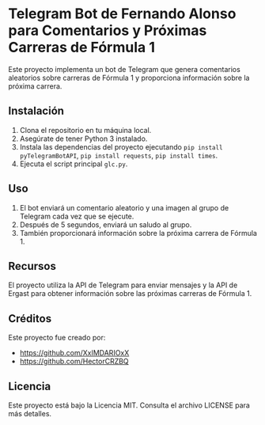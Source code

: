 # Telegram Bot de Fernando Alonso para Comentarios y Próximas Carreras de Fórmula 1

Este proyecto implementa un bot de Telegram que genera comentarios aleatorios sobre carreras de Fórmula 1 y proporciona información sobre la próxima carrera.

## Instalación

1. Clona el repositorio en tu máquina local.
2. Asegúrate de tener Python 3 instalado.
3. Instala las dependencias del proyecto ejecutando `pip install pyTelegramBotAPI`, `pip install requests`, `pip install times`.
4. Ejecuta el script principal `glc.py`.

## Uso

1. El bot enviará un comentario aleatorio y una imagen al grupo de Telegram cada vez que se ejecute.
2. Después de 5 segundos, enviará un saludo al grupo.
3. También proporcionará información sobre la próxima carrera de Fórmula 1.

## Recursos

El proyecto utiliza la API de Telegram para enviar mensajes y la API de Ergast para obtener información sobre las próximas carreras de Fórmula 1.

## Créditos

Este proyecto fue creado por:
 - https://github.com/XxIMDARIOxX
 - https://github.com/HectorCRZBQ

## Licencia

Este proyecto está bajo la Licencia MIT. Consulta el archivo LICENSE para más detalles.
